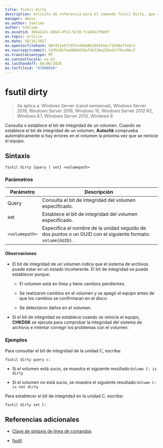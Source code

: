 ```yaml
---
title: fsutil dirty
description: Artículo de referencia para el comando fsutil Dirty, que consulta o establece el bit de integridad de un volumen.
manager: dmoss
ms.author: toklima
author: toklima
ms.assetid: 385a2a7c-d6bd-4f11-9c18-fca0413f9e97
ms.topic: article
ms.date: 10/16/2017
ms.openlocfilehash: 00fd11e577957e45bb8b2491b54cf1548effedc3
ms.sourcegitcommit: 53d526bfeddb89d28af44210a23ba417f6ce0ecf
ms.translationtype: MT
ms.contentlocale: es-ES
ms.lasthandoff: 08/06/2020
ms.locfileid: "87890010"
---
```

# <a name="fsutil-dirty"></a>fsutil dirty

> Se aplica a: Windows Server (canal semianual), Windows Server 2019, Windows Server 2016, Windows 10, Windows Server 2012 R2, Windows 8.1, Windows Server 2012, Windows 8

Consulta o establece el bit de integridad de un volumen. Cuando se establece el bit de integridad de un volumen, **Autochk** comprueba automáticamente si hay errores en el volumen la próxima vez que se reinicie el equipo.

## <a name="syntax"></a>Sintaxis

```
fsutil dirty {query | set} <volumepath>
```

### <a name="parameters"></a>Parámetros

| Parámetro | Descripción |
| --------- | ----------- |
| Query | Consulta el bit de integridad del volumen especificado. |
| set | Establece el bit de integridad del volumen especificado. |
| `<volumepath>` | Especifica el nombre de la unidad seguido de dos puntos o un GUID con el siguiente formato: `volume{GUID}` . |

#### <a name="remarks"></a>Observaciones

- El bit de integridad de un volumen indica que el sistema de archivos puede estar en un estado incoherente. El bit de integridad se puede establecer porque:

    - El volumen está en línea y tiene cambios pendientes.

    - Se realizaron cambios en el volumen y se apagó el equipo antes de que los cambios se confirmaran en el disco.

    - Se detectaron daños en el volumen.

- Si el bit de integridad se establece cuando se reinicia el equipo, **CHKDSK** se ejecuta para comprobar la integridad del sistema de archivos e intentar corregir los problemas con el volumen.

### <a name="examples"></a>Ejemplos

Para consultar el bit de integridad de la unidad C, escriba:

```
fsutil dirty query c:
```

- Si el volumen está sucio, se muestra el siguiente resultado:`Volume C: is dirty`

- Si el volumen no está sucio, se muestra el siguiente resultado:`Volume C: is not dirty`

Para establecer el bit de integridad en la unidad C, escriba:

```
fsutil dirty set C:
```

## <a name="additional-references"></a>Referencias adicionales

- [Clave de sintaxis de línea de comandos](command-line-syntax-key.md)

- [fsutil](fsutil.md)
